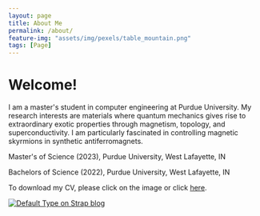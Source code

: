 ```yaml
---
layout: page
title: About Me
permalink: /about/
feature-img: "assets/img/pexels/table_mountain.png"
tags: [Page]
---
```


# Welcome!
I am a master's student in computer engineering at Purdue University. My research interests are materials where quantum mechanics gives rise to extraordinary exotic properties through magnetism, topology, and superconductivity. I am particularly fascinated in controlling magnetic skyrmions in synthetic antiferromagnets.

Master's of Science (2023), Purdue University, West Lafayette, IN

Bachelors of Science (2022), Purdue University, West Lafayette, IN
 
To download my CV, please click on the image or click <a id="raw-url" href="https://raw.githubusercontent.com/natenauman/natenauman.github.io/master/CV_Nauman.pdf">here</a>.

[![Default Type on Strap blog](https://github.com/natenauman/natenauman.github.io/blob/master/assets/img/CV_Nauman.png?raw=true)](https://raw.githubusercontent.com/natenauman/natenauman.github.io/master/CV_Nauman.pdf)
